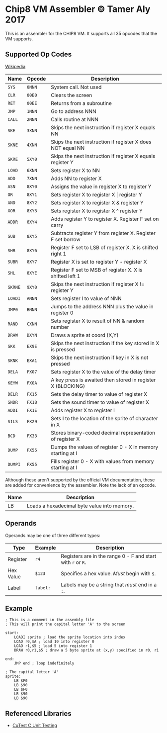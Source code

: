 # Chip8 VM Assembler &copy; Tamer Aly 2017

This is an assembler for the CHIP8 VM. It supports all 35 opcodes that the VM
supports.

## Supported Op Codes
[Wikipedia](https://en.wikipedia.org/wiki/CHIP-8#Virtual_machine_description)

| Name | Opcode | Description |
| -----|--------|------------------------------------------- |
|`SYS` | `0NNN` | System call. Not used |
|`CLR` | `00E0` | Clears the screen |
|`RET` | `00EE` | Returns from a subroutine |
|`JMP` | `1NNN` | Go to address NNN |
|`CALL`| `2NNN` | Calls routine at NNN |
|`SKE` | `3XNN` | Skips the next instruction if register X equals NN |
|`SKNE`| `4XNN` | Skips the next instruction if register X does NOT equal NN |
|`SKRE`| `5XY0` | Skips the next instruction if register X equals register Y |
|`LOAD`| `6XNN` | Sets register X to NN |
|`ADD` | `7XNN` | Adds NN to register X |
|`ASN` | `8XY0` | Assigns the value in register X to register Y |
|`OR`  | `8XY1` | Sets register X to register X \| register Y |
|`AND` | `8XY2` | Sets register X to register X & register Y |
|`XOR` | `8XY3` | Sets register X to register X ^ register Y |
|`ADDR`| `8XY4` | Adds register Y to register X. Register F set on carry |
|`SUB` | `8XY5` | Subtracts register Y from register X. Register F set borrow |
|`SHR` | `8XY6` | Register F set to LSB of register X. X is shifted right 1 |
|`SUBR`| `8XY7` | Register X is set to register Y - register X |
|`SHL` | `8XYE` | Register F set to MSB of register X. X is shifted left 1 |
|`SKRNE`| `9XY0` | Skips the next instruction if register X != register Y |
|`LOADI`| `ANNN` | Sets register I to value of NNN |
|`JMP0`| `BNNN` | Jumps to the address NNN plus the value in register 0 |
|`RAND`| `CXNN` | Sets register X to result of NN & random number |
|`DRAW`| `DXYN` | Draws a sprite at coord (X,Y) |
|`SKK`| `EX9E` | Skips the next instruction if the key stored in X is pressed |
|`SKNK`| `EXA1` | Skips the next instruction if key in X is not pressed |
|`DELA`| `FX07` | Sets register X to the value of the delay timer |
|`KEYW`| `FX0A` | A key press is awaited then stored in register X (BLOCKING)|
|`DELR`| `FX15` | Sets the delay timer to value of register X |
|`SNDR`| `FX18` | Sets the sound timer to value of register X |
|`ADDI`| `FX1E` | Adds register X to register I |
|`SILS`| `FX29` | Sets I to the location of the sprite of character in X |
|`BCD` | `FX33` | Stores binary-coded decimal representation of register X |
|`DUMP`| `FX55` | Dumps the values of register 0 - X in memory starting at I |
|`DUMPI`| `FX55` | Fills register 0 - X with values from memory starting at I |

Although these aren't supported by the official VM documentation, these are
added for convenience by the assembler. Note the lack of an opcode.

| Name | Description |
| ---- | ----------- |
| LB   | Loads a hexadecimal byte value into memory. |

## Operands
Operands may be one of three different types:

| Type | Example | Description |
| ---- | ------- | ----------- |
| Register | `r4`| Registers are in the range 0 - F and start with `r` or `R`. |
| Hex Value | `$123` | Specifies a hex value. _Must_ begin with `$`. |
| Label | `label:` | Labels may be a string that _must_ end in a `:`. |

## Example
```
; This is a comment in the assembly file
; This will print the capital letter 'A' to the screen

start:
    LOADI sprite ; load the sprite location into index
    LOAD r0,$A ; load 10 into register 0
    LOAD r1,$5 ; load 5 into register 1
    DRAW r0,r1,$5 ; draw a 5 byte sprite at (x,y) specified in r0, r1
    
end:
    JMP end ; loop indefinitely

; The capital letter 'A'
sprite: 
    LB $F0
    LB $90
    LB $F0
    LB $90
    LB $90
```

## Referenced Libraries
* [CuTest C Unit Testing](http://cutest.sourceforge.net/)
